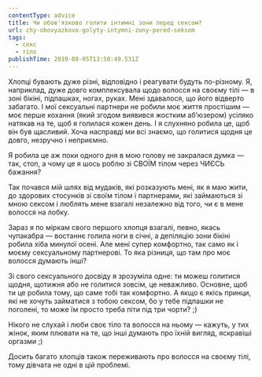 ```yaml
---
contentType: advice
title: Чи обов'язково голити інтимні зони перед сексом?
url: chy-obovyazkovo-golyty-intymni-zony-pered-seksom
tags:
  - секс
  - тіло
publishTime: 2019-08-05T13:50:49.531Z
---
```

Хлопці бувають дуже різні, відповідно і реагувати будуть по-різному. Я, наприклад, дуже довго комплексувала щодо волосся на своєму тілі — в зоні бікіні, підпашках, ногах, руках. Мені здавалося, що його відверто забагато. І мої сексуальні партнери не робили моє життя простішим — моє перше кохання (який згодом виявився жостким аб’юзером) усіляко натякав на те, щоб я голилася кожен день. І я слухняно робила це, щоб він був щасливий. Хоча насправді ми всі знаємо, що голитися щодня це довго, незручно і неприємно. 

Я робила це аж поки одного дня в мою голову не закралася думка — так, стоп, а чому це я шось роблю зі СВОЇМ тілом через ЧИЄСЬ бажання?

Так почався мій шлях від мудаків, які розказують мені, як я маю жити, до здорових стосунків зі своїм тілом і партнерами, які займаються зі мною сексом і люблять мене взагалі незалежно від того, чи є в мене волосся на лобку. 

Зараз я по міркам свого першого хлопця взагалі, певно, якась чупакабра — востаннє голила ноги в січні, а депіляцію зони бікіні робила хіба минулої осені. Але мені супер комфортно, так само як і моєму сексуальному партнерові. То яка різниця, що там про моє волосся думають інші?

Зі свого сексуального досвіду я зрозуміла одне: ти можеш голитися щодня, щотижня або не голитися зовсім, це неважливо. Основне, щоб ти це робила тому,  що саме тобі так комфортно. А якщо є якісь принци, які не хочуть займатися з тобою сексом, бо у тебе підпашки не поголені, то може їм просто треба піти під три чорти? ;)

Нікого не слухай і люби своє тіло та волосся на ньому — кажуть, у тих жінок, яким плювати на те, що інші думають про їхній вигляд, яскравіші оргазми ;)

Досить багато хлопців також переживають про волосся на своєму тілі, тому дівчата не одні в цій проблемі.

